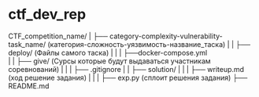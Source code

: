 # ctf_dev_rep

CTF_competition_name/
|  ├── category-complexity-vulnerability-task_name/  (категория-сложность-уязвимость-название_таска)
|  |  ├── deploy/ (Файлы самого таска)
|  |  |  ├──docker-compose.yml      
|  |  ├── give/ (Сурсы которые будут выдаваться участникам соревнований)
|  |  |  ├── .gitignore
|  |  ├── solution/
|  |  |  ├── writeup.md (ход решение задания)
|  |  |  ├── exp.py (сплоит решения задания)
├── README.md

